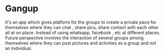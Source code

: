 # Gangup

It's an app which gives platform for the groups to create a private pace for themselves where they can chat , share pics, share contact with each other all at on place. Instead of using whatsapp, facebook , etc at different places. Future perspective involves the interaction of several groups among themselves where they can post pictures and activities as a group and not an individual.

